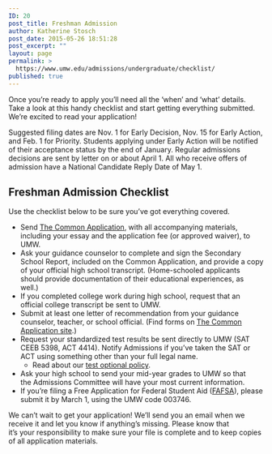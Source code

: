 ```yaml
---
ID: 20
post_title: Freshman Admission
author: Katherine Stosch
post_date: 2015-05-26 18:51:28
post_excerpt: ""
layout: page
permalink: >
  https://www.umw.edu/admissions/undergraduate/checklist/
published: true
---
```

Once you’re ready to apply you’ll need all the ‘when’ and ‘what’ details. Take a look at this handy checklist and start getting everything submitted. We’re excited to read your application!

Suggested filing dates are Nov. 1 for Early Decision, Nov. 15 for Early Action, and Feb. 1 for Priority. Students applying under Early Action will be notified of their acceptance status by the end of January. Regular admissions decisions are sent by letter on or about April 1. All who receive offers of admission have a National Candidate Reply Date of May 1.
<h2>Freshman Admission Checklist</h2>
Use the checklist below to be sure you’ve got everything covered.
<ul>
	<li>Send <a href="https://apply.commonapp.org/Login">The Common Application</a>, with all accompanying materials, including your essay and the application fee (or approved waiver), to UMW.</li>
	<li>Ask your guidance counselor to complete and sign the Secondary School Report, included on the Common Application, and provide a copy of your official high school transcript. (Home-schooled applicants should provide documentation of their educational experiences, as well.)</li>
	<li>If you completed college work during high school, request that an official college transcript be sent to UMW.</li>
	<li>Submit at least one letter of recommendation from your guidance counselor, teacher, or school official. (Find forms on <a href="https://www.commonapp.org/Login">The Common Application site</a>.)</li>
	<li>Request your standardized test results be sent directly to UMW (SAT CEEB 5398, ACT 4414). Notify Admissions if you’ve taken the SAT or ACT using something other than your full legal name.
<ul>
	<li>Read about our <a href="/admissions/undergraduate/checklist/test-optional/">test optional policy</a>.</li>
</ul>
</li>
	<li>Ask your high school to send your mid-year grades to UMW so that the Admissions Committee will have your most current information.</li>
	<li>If you’re filing a Free Application for Federal Student Aid (<a href="https://fafsa.ed.gov/">FAFSA</a>), please submit it by March 1, using the UMW code 003746.</li>
</ul>
We can’t wait to get your application! We’ll send you an email when we receive it and let you know if anything’s missing. Please know that it’s your responsibility to make sure your file is complete and to keep copies of all application materials.